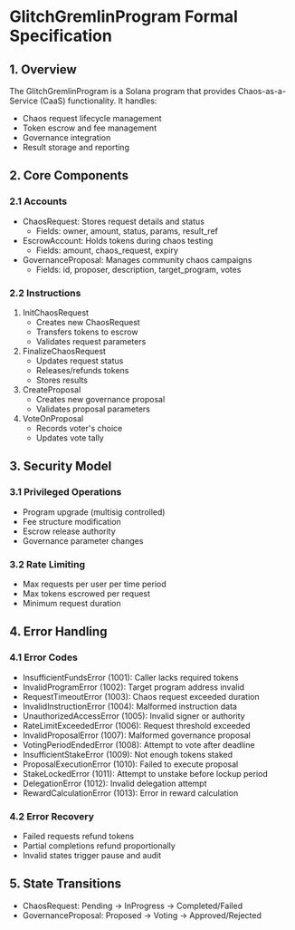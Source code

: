 # GlitchGremlinProgram Formal Specification

## 1. Overview
The GlitchGremlinProgram is a Solana program that provides Chaos-as-a-Service (CaaS) functionality. It handles:
- Chaos request lifecycle management
- Token escrow and fee management
- Governance integration
- Result storage and reporting

## 2. Core Components

### 2.1 Accounts
- ChaosRequest: Stores request details and status
  - Fields: owner, amount, status, params, result_ref
- EscrowAccount: Holds tokens during chaos testing
  - Fields: amount, chaos_request, expiry
- GovernanceProposal: Manages community chaos campaigns
  - Fields: id, proposer, description, target_program, votes

### 2.2 Instructions
1. InitChaosRequest
   - Creates new ChaosRequest
   - Transfers tokens to escrow
   - Validates request parameters
2. FinalizeChaosRequest
   - Updates request status
   - Releases/refunds tokens
   - Stores results
3. CreateProposal
   - Creates new governance proposal
   - Validates proposal parameters
4. VoteOnProposal
   - Records voter's choice
   - Updates vote tally

## 3. Security Model

### 3.1 Privileged Operations
- Program upgrade (multisig controlled)
- Fee structure modification
- Escrow release authority
- Governance parameter changes

### 3.2 Rate Limiting
- Max requests per user per time period
- Max tokens escrowed per request
- Minimum request duration

## 4. Error Handling

### 4.1 Error Codes
- InsufficientFundsError (1001): Caller lacks required tokens
- InvalidProgramError (1002): Target program address invalid
- RequestTimeoutError (1003): Chaos request exceeded duration
- InvalidInstructionError (1004): Malformed instruction data
- UnauthorizedAccessError (1005): Invalid signer or authority
- RateLimitExceededError (1006): Request threshold exceeded
- InvalidProposalError (1007): Malformed governance proposal
- VotingPeriodEndedError (1008): Attempt to vote after deadline
- InsufficientStakeError (1009): Not enough tokens staked
- ProposalExecutionError (1010): Failed to execute proposal
- StakeLockedError (1011): Attempt to unstake before lockup period
- DelegationError (1012): Invalid delegation attempt
- RewardCalculationError (1013): Error in reward calculation

### 4.2 Error Recovery
- Failed requests refund tokens
- Partial completions refund proportionally
- Invalid states trigger pause and audit

## 5. State Transitions
- ChaosRequest:
  Pending -> InProgress -> Completed/Failed
- GovernanceProposal:
  Proposed -> Voting -> Approved/Rejected
